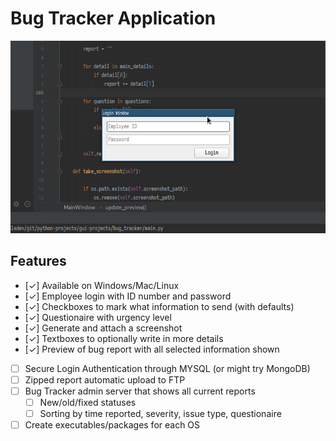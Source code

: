 
# Bug Tracker Application

![](media/demo.gif)

## Features
- [✓] Available on Windows/Mac/Linux
- [✓] Employee login with ID number and password
- [✓] Checkboxes to mark what information to send (with defaults)
- [✓] Questionaire with urgency level
- [✓] Generate and attach a screenshot
- [✓] Textboxes to optionally write in more details
- [✓] Preview of bug report with all selected information shown
- [ ] Secure Login Authentication through MYSQL (or might try MongoDB)
- [ ] Zipped report automatic upload to FTP
- [ ] Bug Tracker admin server that shows all current reports
  - [ ] New/old/fixed statuses
  - [ ] Sorting by time reported, severity, issue type, questionaire
- [ ] Create executables/packages for each OS
